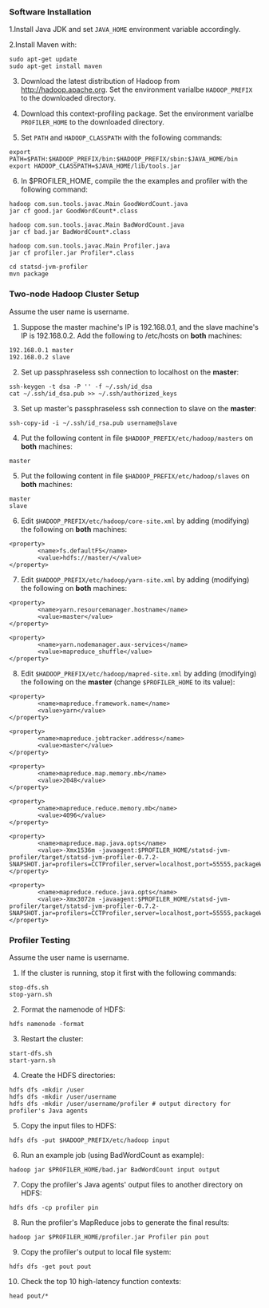 ### Software Installation

1.Install Java JDK and set `JAVA_HOME` environment variable accordingly.

2.Install Maven with:
```
sudo apt-get update
sudo apt-get install maven
```

3. Download the latest distribution of Hadoop from http://hadoop.apache.org. Set the environment varialbe `HADOOP_PREFIX` to the downloaded directory.

4. Download this context-profiling package. Set the environment varialbe `PROFILER_HOME` to the downloaded directory.

5. Set `PATH` and `HADOOP_CLASSPATH` with the following commands:
```
export PATH=$PATH:$HADOOP_PREFIX/bin:$HADOOP_PREFIX/sbin:$JAVA_HOME/bin
export HADOOP_CLASSPATH=$JAVA_HOME/lib/tools.jar
```

6. In $PROFILER_HOME, compile the the examples and profiler with the following command:
```
hadoop com.sun.tools.javac.Main GoodWordCount.java
jar cf good.jar GoodWordCount*.class
```
```
hadoop com.sun.tools.javac.Main BadWordCount.java
jar cf bad.jar BadWordCount*.class
```
```
hadoop com.sun.tools.javac.Main Profiler.java
jar cf profiler.jar Profiler*.class
```
```
cd statsd-jvm-profiler
mvn package
```

### Two-node Hadoop Cluster Setup

Assume the user name is username.

1. Suppose the master machine's IP is 192.168.0.1, and the slave machine's IP is 192.168.0.2. Add the following to /etc/hosts on **both** machines:
```
192.168.0.1	master
192.168.0.2	slave
```

2. Set up passphraseless ssh connection to localhost on the **master**:
```
ssh-keygen -t dsa -P '' -f ~/.ssh/id_dsa
cat ~/.ssh/id_dsa.pub >> ~/.ssh/authorized_keys
```

3. Set up master's passphraseless ssh connection to slave on the **master**:
```
ssh-copy-id -i ~/.ssh/id_rsa.pub username@slave
```

4. Put the following content in file `$HADOOP_PREFIX/etc/hadoop/masters` on **both** machines:
```
master  
```

5. Put the following content in file `$HADOOP_PREFIX/etc/hadoop/slaves` on **both** machines:
```
master
slave
```

6. Edit `$HADOOP_PREFIX/etc/hadoop/core-site.xml` by adding (modifying) the following on **both** machines:
```
<property>
        <name>fs.defaultFS</name>
        <value>hdfs://master/</value>
</property>
```

7. Edit `$HADOOP_PREFIX/etc/hadoop/yarn-site.xml` by adding (modifying) the following on **both** machines:
```
<property>
        <name>yarn.resourcemanager.hostname</name>
        <value>master</value>
</property>
```
```
<property>
        <name>yarn.nodemanager.aux-services</name>
        <value>mapreduce_shuffle</value>
</property>
```

8. Edit `$HADOOP_PREFIX/etc/hadoop/mapred-site.xml` by adding (modifying) the following on the **master** (change `$PROFILER_HOME` to its value):
```
<property>
        <name>mapreduce.framework.name</name>
        <value>yarn</value>
</property>
```
```
<property>
        <name>mapreduce.jobtracker.address</name>
        <value>master</value>
</property>
```
```
<property>
        <name>mapreduce.map.memory.mb</name>
        <value>2048</value>
</property>
```
```
<property>
        <name>mapreduce.reduce.memory.mb</name>
        <value>4096</value>
</property>
```
```
<property>
        <name>mapreduce.map.java.opts</name>
        <value>-Xmx1536m -javaagent:$PROFILER_HOME/statsd-jvm-profiler/target/statsd-jvm-profiler-0.7.2-SNAPSHOT.jar=profilers=CCTProfiler,server=localhost,port=55555,packageWhitelist=org.apache.hadoop.mapreduce:org.apache.hadoop.mapred</value>
</property>
```
```
<property>
        <name>mapreduce.reduce.java.opts</name>
        <value>-Xmx3072m -javaagent:$PROFILER_HOME/statsd-jvm-profiler/target/statsd-jvm-profiler-0.7.2-SNAPSHOT.jar=profilers=CCTProfiler,server=localhost,port=55555,packageWhitelist=org.apache.hadoop.mapreduce:org.apache.hadoop.mapred</value>
</property>
```

### Profiler Testing

Assume the user name is username.

1. If the cluster is running, stop it first with the following commands:
```
stop-dfs.sh
stop-yarn.sh
```

2. Format the namenode of HDFS:
```
hdfs namenode -format
```

3. Restart the cluster: 
```
start-dfs.sh
start-yarn.sh
```

4. Create the HDFS directories:
```
hdfs dfs -mkdir /user
hdfs dfs -mkdir /user/username
hdfs dfs -mkdir /user/username/profiler # output directory for profiler's Java agents
```

5. Copy the input files to HDFS:
```
hdfs dfs -put $HADOOP_PREFIX/etc/hadoop input
```

6. Run an example job (using BadWordCount as example):
```
hadoop jar $PROFILER_HOME/bad.jar BadWordCount input output
```

7. Copy the profiler's Java agents' output files to another directory on HDFS:
```
hdfs dfs -cp profiler pin
```

8. Run the profiler's MapReduce jobs to generate the final results:
```
hadoop jar $PROFILER_HOME/profiler.jar Profiler pin pout
```

9. Copy the profiler's output to local file system:
```
hdfs dfs -get pout pout
```

10. Check the top 10 high-latency function contexts:
```
head pout/*
```
